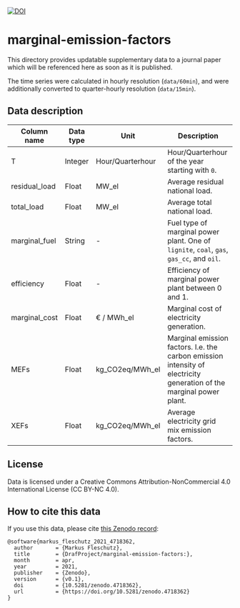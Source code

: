 [![DOI](https://zenodo.org/badge/DOI/10.5281/zenodo.4718362.svg)](https://doi.org/10.5281/zenodo.4718362)

# marginal-emission-factors
This directory provides updatable supplementary data to a journal paper which will be referenced here as soon as it is published.

The time series were calculated in hourly resolution (`data/60min`), and were additionally converted to quarter-hourly resolution (`data/15min`).

## Data description
| Column name   | Data type | Unit            | Description     |
| ------------- |-----------| --------------- | ----------------|
| T             | Integer   | Hour/Quarterhour| Hour/Quarterhour of the year starting with `0`. |
| residual_load | Float     | MW_el           | Average residual national load. |
| total_load    | Float     | MW_el           | Average total national load. |
| marginal_fuel | String    | -               | Fuel type of marginal power plant. One of `lignite`, `coal`, `gas`, `gas_cc`, and `oil`. |
| efficiency    | Float     | -               | Efficiency of marginal power plant between 0 and 1. |
| marginal_cost | Float     | € / MWh_el      | Marginal cost of electricity generation. |
| MEFs          | Float     | kg_CO2eq/MWh_el | Marginal emission factors. I.e. the carbon emission intensity of electricity generation of the marginal power plant. |
| XEFs          | Float     | kg_CO2eq/MWh_el | Average electricity grid mix emission factors. |

## License
Data is licensed under a Creative Commons Attribution-NonCommercial 4.0 International License (CC BY-NC 4.0).

## How to cite this data
If you use this data, please cite [this Zenodo record](https://doi.org/10.5281/zenodo.4718362):
```
@software{markus_fleschutz_2021_4718362,
  author       = {Markus Fleschutz},
  title        = {DrafProject/marginal-emission-factors:},
  month        = apr,
  year         = 2021,
  publisher    = {Zenodo},
  version      = {v0.1},
  doi          = {10.5281/zenodo.4718362},
  url          = {https://doi.org/10.5281/zenodo.4718362}
}
```
